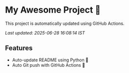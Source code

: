 # My Awesome Project 🚀

This project is automatically updated using GitHub Actions.

_Last updated: 2025-06-28 16:08:14 IST_

## Features
- Auto-update README using Python 🐍
- Auto Git push with GitHub Actions 🤖
